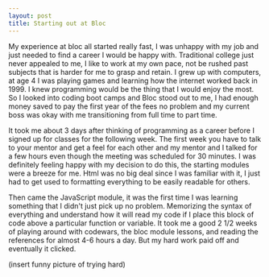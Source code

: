 ```yaml
---
layout: post
title: Starting out at Bloc
---
```

My experience at bloc all started really fast, I was unhappy with my job and just needed to find a career I would be happy with. Traditional college just never appealed to me, I like to work at my own pace, not be rushed past subjects that is harder for me to grasp and retain. I grew up with computers, at age 4 I was playing games and learning how the internet worked back in 1999. I knew programming would be the thing that I would enjoy the most. So I looked into coding boot camps and Bloc stood out to me, I had enough money saved to pay the first year of the fees no problem and my current boss was okay with me transitioning from full time to part time.

It took me about 3 days after thinking of programming as a career before I signed up for classes for the following week. The first week you have to talk to your mentor and get a feel for each other and my mentor and I talked for a few hours even though the meeting was scheduled for 30 minutes. I was definitely feeling happy with my decision to do this, the starting modules were a breeze for me. Html was no big deal since I was familiar with it, I just had to get used to formatting everything to be easily readable for others.

Then came the JavaScript module, it was the first time I was learning something that I didn't just pick up no problem. Memorizing the syntax of everything and understand how it will read my code if I place this block of code above a particular function or variable. It took me a good 2 1/2 weeks of playing around with codewars, the bloc module lessons, and reading the references for almost 4-6 hours a day. But my hard work paid off and eventually it clicked.

(insert funny picture of trying hard)
